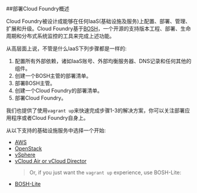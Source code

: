 <!--
##Overview of Deploying Cloud Foundry
-->
##部署Cloud Foundry概述

<!--
Cloud Foundry is designed to be configured, deployed, managed, scaled, and upgraded on any cloud IaaS provider. Cloud Foundry achieves this by leveraging [BOSH], an open source tool for release engineering, deployment, lifecycle management, and distributed systems monitoring.
-->
Cloud Foundry被设计成能够在任何IaaS(基础设施及服务)上配置、部署、管理、扩展和升级。Cloud Foundry基于[BOSH]，一个开源的支持版本工程、部署、生命周期和分布式系统监控的工具来完成上述功能。

<!--
At a high level, the steps are the same regardless of IaaS:
-->
从高层面上说，不管是什么IaaS下列步骤都是一样的:

<!--
1. Set up all external dependencies, such as IaaS account, external load balancers, DNS records, and any additional components.
2. Create a manifest to deploy a BOSH Director.
3. Deploy the BOSH Director.
4. Create a manifest to deploy Cloud Foundry.
5. Deploy Cloud Foundry.
-->

1. 配置所有外部依赖，诸如IaaS账号、外部均衡服务器、DNS记录和任何其他的组件。
2. 创建一个BOSH主管的部署清单。
3. 部署BOSH主管。
4. 创建一个Cloud Foundry的部署清单。
5. 部署Cloud Foundry。

<!--
We also offer a quick `vagrant up` solution for steps 1-3 to let you focus on pushing apps or hacking on Cloud Foundry itself.
-->
我们也提供了使用`vagrant up`来快速完成步骤1-3的解决方案，你可以关注部署应用程序或者Cloud Foundry自身上。

<!--
Select one of the core supported infrastructures below to get started:
-->
从以下支持的基础设施服务中选择一个开始:

<!--
* AWS
* OpenStack
* vSphere
* vCloud Air or vCloud Director
  Or, if you just want the `vagrant up` experience, use BOSH-Lite:
* BOSH-Lite
-->
* [AWS]
* [OpenStack]
* [vSphere]
* [vCloud Air or vCloud Director]
  >Or, if you just want the `vagrant up` experience, use BOSH-Lite:
* [BOSH-Lite]

[BOSH]: https://bosh.io/
[AWS]: ./Preparing-to-Deploy-on-Amazon-Web-Services.md
[OpenStack]: ./Preparing-to-Deploy-on-OpenStack.md
[vSphere]: ./Preparing-to-Deploy-on-vSphere.md
[vCloud Air or vCloud Director]: ./Preparing-to-Deploy-on-vCloud-Air-or-vCloud-Director.md
[BOSH-Lite]: ./Preparing-to-Deploy-on-BOSH-Lite.md
